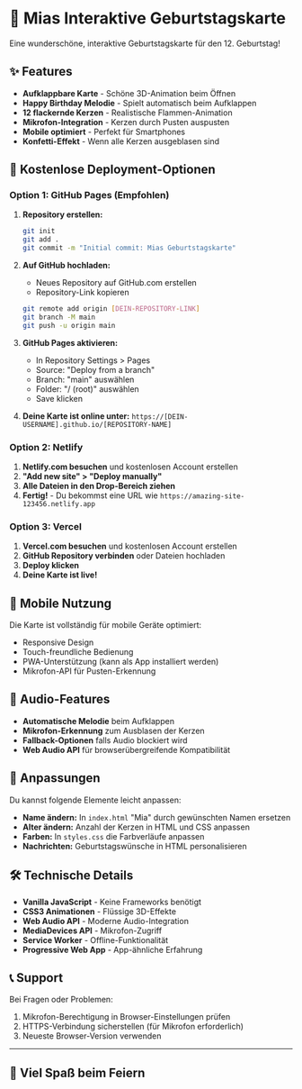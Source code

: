 # 🎂 Mias Interaktive Geburtstagskarte

Eine wunderschöne, interaktive Geburtstagskarte für den 12. Geburtstag!

## ✨ Features

- **Aufklappbare Karte** - Schöne 3D-Animation beim Öffnen
- **Happy Birthday Melodie** - Spielt automatisch beim Aufklappen
- **12 flackernde Kerzen** - Realistische Flammen-Animation
- **Mikrofon-Integration** - Kerzen durch Pusten auspusten
- **Mobile optimiert** - Perfekt für Smartphones
- **Konfetti-Effekt** - Wenn alle Kerzen ausgeblasen sind

## 🚀 Kostenlose Deployment-Optionen

### Option 1: GitHub Pages (Empfohlen)

1. **Repository erstellen:**

   ```bash
   git init
   git add .
   git commit -m "Initial commit: Mias Geburtstagskarte"
   ```

2. **Auf GitHub hochladen:**
   - Neues Repository auf GitHub.com erstellen
   - Repository-Link kopieren

   ```bash
   git remote add origin [DEIN-REPOSITORY-LINK]
   git branch -M main
   git push -u origin main
   ```

3. **GitHub Pages aktivieren:**
   - In Repository Settings > Pages
   - Source: "Deploy from a branch"
   - Branch: "main" auswählen
   - Folder: "/ (root)" auswählen
   - Save klicken

4. **Deine Karte ist online unter:**
   `https://[DEIN-USERNAME].github.io/[REPOSITORY-NAME]`

### Option 2: Netlify

1. **Netlify.com besuchen** und kostenlosen Account erstellen
2. **"Add new site" > "Deploy manually"**
3. **Alle Dateien in den Drop-Bereich ziehen**
4. **Fertig!** - Du bekommst eine URL wie `https://amazing-site-123456.netlify.app`

### Option 3: Vercel

1. **Vercel.com besuchen** und kostenlosen Account erstellen
2. **GitHub Repository verbinden** oder Dateien hochladen
3. **Deploy klicken**
4. **Deine Karte ist live!**

## 📱 Mobile Nutzung

Die Karte ist vollständig für mobile Geräte optimiert:

- Responsive Design
- Touch-freundliche Bedienung
- PWA-Unterstützung (kann als App installiert werden)
- Mikrofon-API für Pusten-Erkennung

## 🎵 Audio-Features

- **Automatische Melodie** beim Aufklappen
- **Mikrofon-Erkennung** zum Ausblasen der Kerzen
- **Fallback-Optionen** falls Audio blockiert wird
- **Web Audio API** für browserübergreifende Kompatibilität

## 🔧 Anpassungen

Du kannst folgende Elemente leicht anpassen:

- **Name ändern:** In `index.html` "Mia" durch gewünschten Namen ersetzen
- **Alter ändern:** Anzahl der Kerzen in HTML und CSS anpassen
- **Farben:** In `styles.css` die Farbverläufe anpassen
- **Nachrichten:** Geburtstagswünsche in HTML personalisieren

## 🛠️ Technische Details

- **Vanilla JavaScript** - Keine Frameworks benötigt
- **CSS3 Animationen** - Flüssige 3D-Effekte
- **Web Audio API** - Moderne Audio-Integration
- **MediaDevices API** - Mikrofon-Zugriff
- **Service Worker** - Offline-Funktionalität
- **Progressive Web App** - App-ähnliche Erfahrung

## 📞 Support

Bei Fragen oder Problemen:

1. Mikrofon-Berechtigung in Browser-Einstellungen prüfen
2. HTTPS-Verbindung sicherstellen (für Mikrofon erforderlich)
3. Neueste Browser-Version verwenden

---

## 🎉 Viel Spaß beim Feiern
